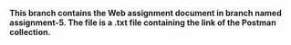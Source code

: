 **This branch contains the Web assignment document in branch named assignment-5.
The file is a .txt file containing the link of the Postman collection.**
